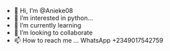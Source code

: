 - 👋 Hi, I’m @Anieke08
- 👀 I’m interested in python...
- 🌱 I’m currently learning  
- 💞️ I’m looking to collaborate 
- 📫 How to reach me ... WhatsApp +2349017542759

<!---
Anieke08/Anieke08 is a ✨ special ✨ repository because its `README.md` (this file) appears on your GitHub profile.
You can click the Preview link to take a look at your changes.
--->
